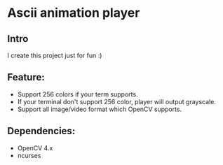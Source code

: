 # Ascii animation player

## Intro
I create this project just for fun :)

## Feature:
- Support 256 colors if your term supports.
- If your terminal don't support 256 color, player will output grayscale.
- Support all image/video format which OpenCV supports.

## Dependencies:
- OpenCV 4.x
- ncurses

